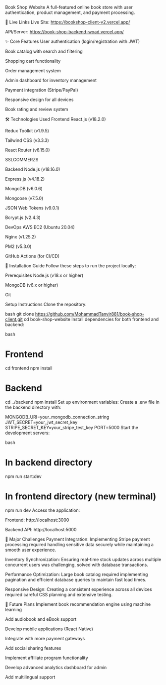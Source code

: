 Book Shop Website
A full-featured online book store with user authentication, product management, and payment processing.

🔗 Live Links
Live Site: https://bookshop-client-v2.vercel.app/

API/Server: https://book-shop-backend-woad.vercel.app/

✨ Core Features
User authentication (login/registration with JWT)

Book catalog with search and filtering

Shopping cart functionality

Order management system

Admin dashboard for inventory management

Payment integration (Stripe/PayPal)

Responsive design for all devices

Book rating and review system

🛠️ Technologies Used
Frontend
React.js (v18.2.0)

Redux Toolkit (v1.9.5)


Tailwind CSS (v3.3.3)

React Router (v6.15.0)

SSLCOMMERZS

Backend
Node.js (v18.16.0)

Express.js (v4.18.2)

MongoDB (v6.0.6)

Mongoose (v7.5.0)

JSON Web Tokens (v9.0.1)

Bcrypt.js (v2.4.3)

DevOps
AWS EC2 (Ubuntu 20.04)

Nginx (v1.25.2)

PM2 (v5.3.0)

GitHub Actions (for CI/CD)

🚀 Installation Guide
Follow these steps to run the project locally:

Prerequisites
Node.js (v18.x or higher)

MongoDB (v6.x or higher)

Git

Setup Instructions
Clone the repository:

bash
git clone https://github.com/MohammadTanvir881/book-shop-client.git
cd book-shop-website
Install dependencies for both frontend and backend:

bash
# Frontend
cd frontend
npm install

# Backend
cd ../backend
npm install
Set up environment variables:
Create a .env file in the backend directory with:

MONGODB_URI=your_mongodb_connection_string
JWT_SECRET=your_jwt_secret_key
STRIPE_SECRET_KEY=your_stripe_test_key
PORT=5000
Start the development servers:

bash
# In backend directory
npm run start:dev

# In frontend directory (new terminal)
npm run dev
Access the application:

Frontend: http://localhost:3000

Backend API: http://localhost:5000

🧗 Major Challenges
Payment Integration: Implementing Stripe payment processing required handling sensitive data securely while maintaining a smooth user experience.

Inventory Synchronization: Ensuring real-time stock updates across multiple concurrent users was challenging, solved with database transactions.

Performance Optimization: Large book catalog required implementing pagination and efficient database queries to maintain fast load times.

Responsive Design: Creating a consistent experience across all devices required careful CSS planning and extensive testing.

🔮 Future Plans
Implement book recommendation engine using machine learning

Add audiobook and eBook support

Develop mobile applications (React Native)

Integrate with more payment gateways

Add social sharing features

Implement affiliate program functionality

Develop advanced analytics dashboard for admin

Add multilingual support
